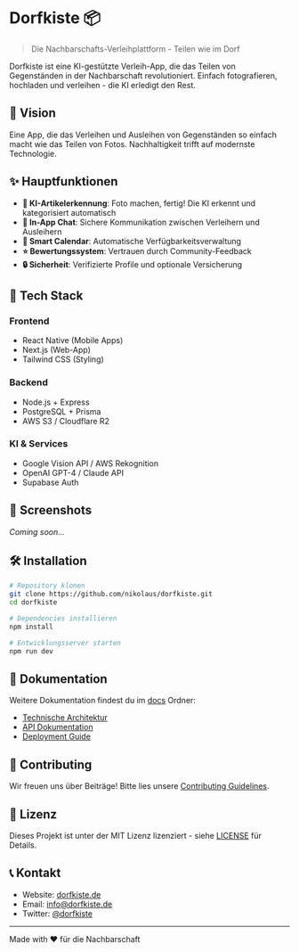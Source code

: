 # Dorfkiste 📦

> Die Nachbarschafts-Verleihplattform - Teilen wie im Dorf

Dorfkiste ist eine KI-gestützte Verleih-App, die das Teilen von Gegenständen in der Nachbarschaft revolutioniert. Einfach fotografieren, hochladen und verleihen - die KI erledigt den Rest.

## 🎯 Vision

Eine App, die das Verleihen und Ausleihen von Gegenständen so einfach macht wie das Teilen von Fotos. Nachhaltigkeit trifft auf modernste Technologie.

## ✨ Hauptfunktionen

- **📸 KI-Artikelerkennung**: Foto machen, fertig! Die KI erkennt und kategorisiert automatisch
- **💬 In-App Chat**: Sichere Kommunikation zwischen Verleihern und Ausleihern
- **📅 Smart Calendar**: Automatische Verfügbarkeitsverwaltung
- **⭐ Bewertungssystem**: Vertrauen durch Community-Feedback
- **🔒 Sicherheit**: Verifizierte Profile und optionale Versicherung

## 🚀 Tech Stack

### Frontend
- React Native (Mobile Apps)
- Next.js (Web-App)
- Tailwind CSS (Styling)

### Backend
- Node.js + Express
- PostgreSQL + Prisma
- AWS S3 / Cloudflare R2

### KI & Services
- Google Vision API / AWS Rekognition
- OpenAI GPT-4 / Claude API
- Supabase Auth

## 📱 Screenshots

*Coming soon...*

## 🛠️ Installation

```bash
# Repository klonen
git clone https://github.com/nikolaus/dorfkiste.git
cd dorfkiste

# Dependencies installieren
npm install

# Entwicklungsserver starten
npm run dev
```

## 📝 Dokumentation

Weitere Dokumentation findest du im [docs](./docs) Ordner:
- [Technische Architektur](./docs/architecture.md)
- [API Dokumentation](./docs/api.md)
- [Deployment Guide](./docs/deployment.md)

## 🤝 Contributing

Wir freuen uns über Beiträge! Bitte lies unsere [Contributing Guidelines](./CONTRIBUTING.md).

## 📄 Lizenz

Dieses Projekt ist unter der MIT Lizenz lizenziert - siehe [LICENSE](./LICENSE) für Details.

## 📞 Kontakt

- Website: [dorfkiste.de](https://dorfkiste.de)
- Email: info@dorfkiste.de
- Twitter: [@dorfkiste](https://twitter.com/dorfkiste)

---

Made with ❤️ für die Nachbarschaft
